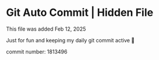# Git Auto Commit | Hidden File

This file was added Feb 12, 2025

Just for fun and keeping my daily git commit active 🤪

commit number: 1813496
